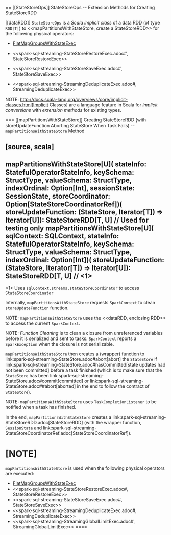 == [[StateStoreOps]] StateStoreOps -- Extension Methods for Creating StateStoreRDD

[[dataRDD]]
`StateStoreOps` is a *Scala implicit class* of a data RDD (of type `RDD[T]`) to <<mapPartitionsWithStateStore, create a StateStoreRDD>> for the following physical operators:

* [FlatMapGroupsWithStateExec](physical-operators/FlatMapGroupsWithStateExec.md)

* <<spark-sql-streaming-StateStoreRestoreExec.adoc#, StateStoreRestoreExec>>

* <<spark-sql-streaming-StateStoreSaveExec.adoc#, StateStoreSaveExec>>

* <<spark-sql-streaming-StreamingDeduplicateExec.adoc#, StreamingDeduplicateExec>>

NOTE: http://docs.scala-lang.org/overviews/core/implicit-classes.html[Implicit Classes] are a language feature in Scala for *implicit conversions* with *extension methods* for existing types.

=== [[mapPartitionsWithStateStore]] Creating StateStoreRDD (with storeUpdateFunction Aborting StateStore When Task Fails) -- `mapPartitionsWithStateStore` Method

[source, scala]
----
mapPartitionsWithStateStore[U](
  stateInfo: StatefulOperatorStateInfo,
  keySchema: StructType,
  valueSchema: StructType,
  indexOrdinal: Option[Int],
  sessionState: SessionState,
  storeCoordinator: Option[StateStoreCoordinatorRef])(
  storeUpdateFunction: (StateStore, Iterator[T]) => Iterator[U]): StateStoreRDD[T, U]
// Used for testing only
mapPartitionsWithStateStore[U](
  sqlContext: SQLContext,
  stateInfo: StatefulOperatorStateInfo,
  keySchema: StructType,
  valueSchema: StructType,
  indexOrdinal: Option[Int])(
  storeUpdateFunction: (StateStore, Iterator[T]) => Iterator[U]): StateStoreRDD[T, U] // <1>
----
<1> Uses `sqlContext.streams.stateStoreCoordinator` to access `StateStoreCoordinator`

Internally, `mapPartitionsWithStateStore` requests `SparkContext` to clean `storeUpdateFunction` function.

NOTE: `mapPartitionsWithStateStore` uses the <<dataRDD, enclosing RDD>> to access the current `SparkContext`.

NOTE: *Function Cleaning* is to clean a closure from unreferenced variables before it is serialized and sent to tasks. `SparkContext` reports a `SparkException` when the closure is not serializable.

`mapPartitionsWithStateStore` then creates a (wrapper) function to link:spark-sql-streaming-StateStore.adoc#abort[abort] the `StateStore` if link:spark-sql-streaming-StateStore.adoc#hasCommitted[state updates had not been committed] before a task finished (which is to make sure that the `StateStore` has been link:spark-sql-streaming-StateStore.adoc#commit[committed] or link:spark-sql-streaming-StateStore.adoc##abort[aborted] in the end to follow the contract of `StateStore`).

NOTE: `mapPartitionsWithStateStore` uses `TaskCompletionListener` to be notified when a task has finished.

In the end, `mapPartitionsWithStateStore` creates a link:spark-sql-streaming-StateStoreRDD.adoc[StateStoreRDD] (with the wrapper function, `SessionState` and link:spark-sql-streaming-StateStoreCoordinatorRef.adoc[StateStoreCoordinatorRef]).

[NOTE]
====
`mapPartitionsWithStateStore` is used when the following physical operators are executed:

* [FlatMapGroupsWithStateExec](physical-operators/FlatMapGroupsWithStateExec.md)
* <<spark-sql-streaming-StateStoreRestoreExec.adoc#, StateStoreRestoreExec>>
* <<spark-sql-streaming-StateStoreSaveExec.adoc#, StateStoreSaveExec>>
* <<spark-sql-streaming-StreamingDeduplicateExec.adoc#, StreamingDeduplicateExec>>
* <<spark-sql-streaming-StreamingGlobalLimitExec.adoc#, StreamingGlobalLimitExec>>
====
